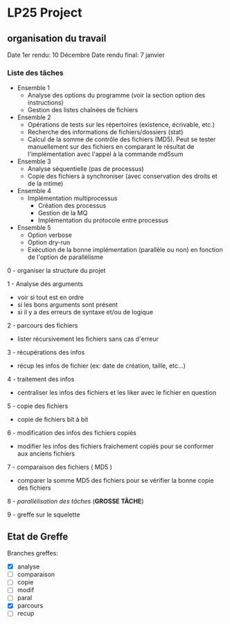 # LP25 Project



## organisation du travail

Date 1er rendu: 10 Décembre
Date rendu final: 7 janvier 


### Liste des tâches

- Ensemble 1
    - Analyse des options du programme (voir la section option des instructions)
    - Gestion des listes chaînées de fichiers
- Ensemble 2
    - Opérations de tests sur les répertoires (existence, écrivable, etc.)
    - Recherche des informations de fichiers/dossiers (stat)
    - Calcul de la somme de contrôle des fichiers (MD5). Peut se tester manuellement sur des fichiers en comparant le résultat de l'implémentation avec l'appel à la commande md5sum
- Ensemble 3
    - Analyse séquentielle (pas de processus)
    - Copie des fichiers à synchroniser (avec conservation des droits et de la mtime)
- Ensemble 4
    - Implémentation multiprocessus
        - Création des processus
        - Gestion de la MQ
        - Implémentation du protocole entre processus
- Ensemble 5
    - Option verbose
    - Option dry-run
    - Exécution de la bonne implémentation (parallèle ou non) en fonction de l'option de parallélisme



0 - organiser la structure du projet


1 - Analyse des arguments <br>
- voir si tout est en ordre
- si les bons arguments sont présent
- si il y a des erreurs de syntaxe et/ou de logique

2 - parcours des fichiers <br>
- lister récursivement les fichiers sans cas d'erreur

3 - récupérations des infos <br>
- récup les infos de fichier (ex: date de création, taille, etc...)

4 - traitement des infos <br>
- centraliser les infos des fichiers et les liker avec le fichier en question

5 - copie des fichiers <br>
- copie de fichiers bit à bit

6 - modification des infos des fichiers copiés <br>
- modifier les infos des fichiers fraichement copiés pour se conformer aux anciens fichiers

7 - comparaison des fichiers ( MD5 ) <br>
- comparer la somme MD5 des fichiers pour se vérifier la bonne copie des fichiers

8 - *parallélisation des tâches* (**GROSSE TÂCHE**) <br>


9 - greffe sur le squelette <br>






## Etat de Greffe

Branches greffes:
- [x] analyse
- [ ] comparaison
- [ ] copie
- [ ] modif
- [ ] paral
- [x] parcours
- [ ] recup
